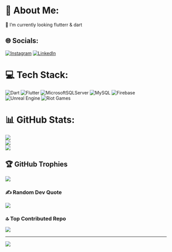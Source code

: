 # 💫 About Me:
🔭 I’m currently looking flutterr & dart


## 🌐 Socials:
[![Instagram](https://img.shields.io/badge/Instagram-%23E4405F.svg?logo=Instagram&logoColor=white)](https://instagram.com/bthn_grkn) [![LinkedIn](https://img.shields.io/badge/LinkedIn-%230077B5.svg?logo=linkedin&logoColor=white)](https://www.linkedin.com/in/batuhanngurkan/) 

# 💻 Tech Stack:
![Dart](https://img.shields.io/badge/dart-%230175C2.svg?style=flat&logo=dart&logoColor=white) ![Flutter](https://img.shields.io/badge/Flutter-%2302569B.svg?style=flat&logo=Flutter&logoColor=white) ![MicrosoftSQLServer](https://img.shields.io/badge/Microsoft%20SQL%20Server-CC2927?style=flat&logo=microsoft%20sql%20server&logoColor=white) ![MySQL](https://img.shields.io/badge/mysql-4479A1.svg?style=flat&logo=mysql&logoColor=white) ![Firebase](https://img.shields.io/badge/firebase-%23039BE5.svg?style=flat&logo=firebase) ![Unreal Engine](https://img.shields.io/badge/unrealengine-%23313131.svg?style=flat&logo=unrealengine&logoColor=white) ![Riot Games](https://img.shields.io/badge/riotgames-D32936.svg?style=flat&logo=riotgames&logoColor=white)
# 📊 GitHub Stats:
![](https://github-readme-stats.vercel.app/api?username=batuhangurkan&theme=dracula&hide_border=false&include_all_commits=true&count_private=true)<br/>
![](https://github-readme-streak-stats.herokuapp.com/?user=batuhangurkan&theme=dracula&hide_border=false)<br/>
![](https://github-readme-stats.vercel.app/api/top-langs/?username=batuhangurkan&theme=dracula&hide_border=false&include_all_commits=true&count_private=true&layout=compact)

## 🏆 GitHub Trophies
![](https://github-profile-trophy.vercel.app/?username=batuhangurkan&theme=dracula&no-frame=false&no-bg=false&margin-w=4)

### ✍️ Random Dev Quote
![](https://quotes-github-readme.vercel.app/api?type=horizontal&theme=light)

### 🔝 Top Contributed Repo
![](https://github-contributor-stats.vercel.app/api?username=batuhangurkan&limit=5&theme=dark&combine_all_yearly_contributions=true)

---
[![](https://visitcount.itsvg.in/api?id=batuhangurkan&icon=9&color=0)](https://visitcount.itsvg.in)

<!-- Proudly created with GPRM ( https://gprm.itsvg.in ) -->
